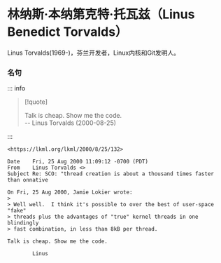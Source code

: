 # 林纳斯·本纳第克特·托瓦兹（Linus Benedict Torvalds）

Linus Torvalds(1969-)，芬兰开发者，Linux内核和Git发明人。

### 名句


::: info

> [!quote]
>
> Talk is cheap. Show me the code.   
> -- Linus Torvalds (2000-08-25)

:::

```
<https://lkml.org/lkml/2000/8/25/132>

Date	Fri, 25 Aug 2000 11:09:12 -0700 (PDT)
From	Linus Torvalds <>
Subject	Re: SCO: "thread creation is about a thousand times faster than onnative

On Fri, 25 Aug 2000, Jamie Lokier wrote:
> 
> Well well.  I think it's possible to over the best of user-space "fake"
> threads plus the advantages of "true" kernel threads in one blindingly
> fast combination, in less than 8kB per thread.

Talk is cheap. Show me the code.

		Linus

```